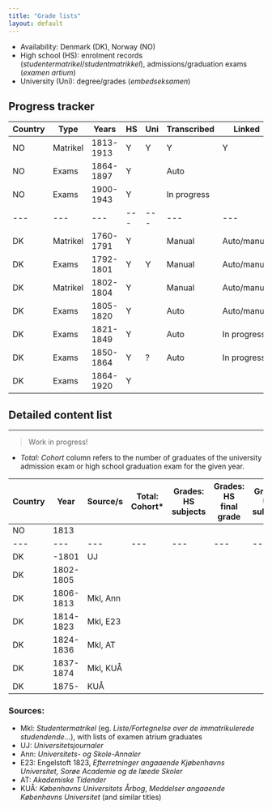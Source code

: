 ```yaml
---
title: "Grade lists"
layout: default
---
```


- Availability: Denmark (DK), Norway (NO)
- High school (HS): enrolment records (*studentermatrikel*/*studentmatrikkel*), admissions/graduation exams (*examen artium*)
- University (Uni): degree/grades (*embedseksamen*)

## Progress tracker

| Country | Type | Years | HS | Uni | Transcribed | Linked |
|---|---|---|---|---|---|---|
| NO | Matrikel | 1813-1913 | Y | Y | Y | Y |
| NO | Exams | 1864-1897 | Y | | Auto | |
| NO | Exams | 1900-1943 | Y | |In progress | |
|---|---|---|---|---|---|---|
| DK | Matrikel | 1760-1791 | Y | | Manual | Auto/manual |
| DK | Exams | 1792-1801 | Y | Y | Manual |Auto/manual |
| DK | Matrikel | 1802-1804 | Y | | Manual | Auto/manual |
| DK | Exams | 1805-1820 | Y | | Auto |Auto/manual |
| DK | Exams | 1821-1849 | Y | | Auto |In progress |
| DK | Exams | 1850-1864 | Y | ? | Auto |In progress |
| DK | Exams | 1864-1920 | Y | | | |

## Detailed content list
---
> Work in progress!

- _Total: Cohort_ column refers to the number of graduates of the university admission exam or high school graduation exam for the given year.

| Country | Year | Source/s | Total: Cohort* | Grades: HS subjects | Grades: HS final grade | Grades: Uni subjects | Grades: Uni final grade |
|---|---|---|---|---|---|---|---|
| NO | 1813 | | | | | | |
|---|---|---|---|---|---|---|---|
| DK | -1801 | UJ | | | | | |
| DK | 1802-1805 | | | | | | |
| DK | 1806-1813 | Mkl, Ann | | | | | |
| DK | 1814-1823 | Mkl, E23 | | | | | |
| DK | 1824-1836 | Mkl, AT | | | | | |
| DK | 1837-1874 | Mkl, KUÅ | | | | | |
| DK | 1875- | KUÅ | | | | | |

### Sources:
- Mkl: _Studentermatrikel_ (eg. _Liste/Fortegnelse over de immatrikulerede studendende..._), with lists of examen atrium graduates
- UJ: _Universitetsjournaler_
- Ann: _Universitets- og Skole-Annaler_
- E23: Engelstoft 1823, _Efterretninger angaaende Kjøbenhavns Universitet, Sorøe Academie og de læede Skoler_
- AT: _Akademiske Tidender_
- KUÅ: _Københavns Universitets Årbog_, _Meddelser angaaende Københavns Universitet_ (and similar titles)
